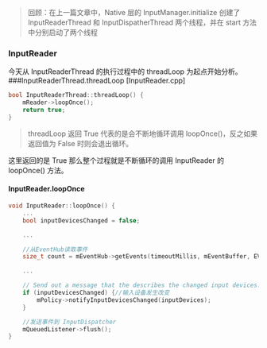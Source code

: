 >回顾：在上一篇文章中，Native 层的 InputManager.initialize 创建了 InputReaderThread 和 InputDispatherThread 两个线程，并在 start 方法中分别启动了两个线程

### InputReader
今天从 InputReaderThread 的执行过程中的 threadLoop 为起点开始分析。
###InputReaderThread.threadLoop
[InputReader.cpp]
```c
bool InputReaderThread::threadLoop() {
    mReader->loopOnce();
    return true;
}
```
>threadLoop 返回 True 代表的是会不断地循环调用 loopOnce()，反之如果返回值为 False 时则会退出循环。

这里返回的是 True 那么整个过程就是不断循环的调用 InputReader 的 loopOnce() 方法。

#### InputReader.loopOnce
```c
void InputReader::loopOnce() {
    ...
    bool inputDevicesChanged = false;

    ...

    //从EventHub读取事件
    size_t count = mEventHub->getEvents(timeoutMillis, mEventBuffer, EVENT_BUFFER_SIZE);

    ...

    // Send out a message that the describes the changed input devices.
    if (inputDevicesChanged) {//输入设备发生改变
        mPolicy->notifyInputDevicesChanged(inputDevices);
    }

    //发送事件到 InputDispatcher
    mQueuedListener->flush();
}
```
